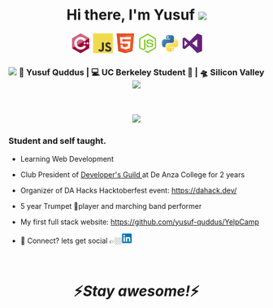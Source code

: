 <div align="center">
   <h1>Hi there, I'm Yusuf <img src="https://media.giphy.com/media/hvRJCLFzcasrR4ia7z/giphy.gif" width="25px"> </h1>
</div>

<p align="center">
  <!-- For more icons please follow  https://github.com/MikeCodesDotNET/ColoredBadges -->
  <img src="https://github.com/devicons/devicon/blob/master/icons/cplusplus/cplusplus-original.svg" alt="cplusplus" width="40" height="40">
  <img src="https://github.com/devicons/devicon/blob/master/icons/javascript/javascript-original.svg" alt="javaScript" width="40" height="40">
  <img src="https://github.com/devicons/devicon/blob/master/icons/html5/html5-original.svg" alt="html" width="40" height="40">
  <img src="https://github.com/devicons/devicon/blob/master/icons/nodejs/nodejs-original.svg" alt="nodejs" width="40" height="40">
  <img src="https://github.com/devicons/devicon/blob/master/icons/python/python-original.svg" alt="python" width="40" height="40">
  <img src="https://github.com/devicons/devicon/blob/master/icons/visualstudio/visualstudio-plain.svg" alt="vscode" width="40" height="40">
</p>


<div align="center">
<h3><img src="https://media.giphy.com/media/WUlplcMpOCEmTGBtBW/giphy.gif" width="30"> 🙎 Yusuf Quddus | 💻 UC Berkeley Student 🐻 | 🛸 Silicon Valley <img src="https://media.giphy.com/media/WUlplcMpOCEmTGBtBW/giphy.gif" width="30"></h3>
</div>
  
  <br />
 
 <p align="center" >
<a href="https://github.com/anuraghazra/github-readme-stats"> 
    <img  src="https://github-readme-stats.vercel.app/api?username=yusuf-quddus&&show_icons=true&theme=radical"/>
  </a>

</p>
 
<p align="center">
  <h3> Student and self taught.</h3>
</p>

 - Learning Web Development
 
 - Club President of <a href="https://www.da-developers.dev/">Developer's Guild </a> at De Anza College for 2 years
   
 - Organizer of DA Hacks Hacktoberfest event: https://dahack.dev/

 - 5 year Trumpet 🎺player and marching band performer
 
 - My first full stack website: https://github.com/yusuf-quddus/YelpCamp
 
 - 💬 Connect? lets get social 👉🏼[<img src="https://github.com/devicons/devicon/blob/master/icons/linkedin/linkedin-original.svg" alt="linkedIn" width="20" height="20" >](https://www.linkedin.com/in/yusuf-quddus/)
 
<!--  -->

<br />


<!--
### - Blogs 🌱
-->
<!--
<p align="center">
  <a href="https://dev.to/hemant">
    <img src="https://raw.githubusercontent.com/8bithemant/8bithemant/master/svg/blogs/devto.svg"> 
  </a>
</p>
-->

<h1 align='center'>⚡️<i>Stay awesome!</i>⚡️</h1>
